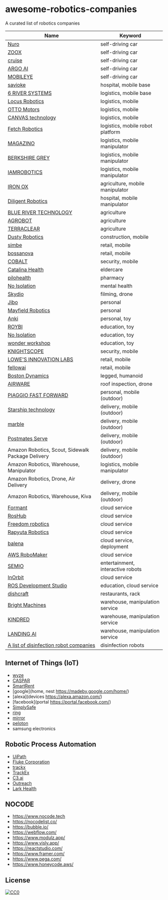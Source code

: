 # awesome-robotics-companies
A curated list of robotics companies

| Name | Keyword |
| --- | --- |
| [Nuro](https://nuro.ai/) | self-driving car |
| [ZOOX](https://zoox.com/) | self-driving car |
| [cruise](https://www.getcruise.com/) | self-driving car |
| [ARGO AI](https://www.argo.ai/) | self-driving car |
| [MOBILEYE](https://www.mobileye.com/) | self-driving car |
| [savioke](https://www.savioke.com/) | hospital, mobile base |
| [6 RIVER SYSTEMS](https://6river.com/) | logistics, mobile base |
| [Locus Robotics](https://locusrobotics.com/) | logistics, mobile |
| [OTTO Motors](https://ottomotors.com/) | logistics, mobile |
| [CANVAS technology](https://canvas.technology/) | logistics, mobile |
| [Fetch Robotics](https://fetchrobotics.com/) | logistics, mobile robot platform |
| [MAGAZINO](https://www.magazino.eu/) | logistics, mobile manipulator |
| [BERKSHIRE GREY](https://www.berkshiregrey.com/) | logistics, mobile manipulator |
| [IAMROBOTICS](https://www.iamrobotics.com/) | logistics, mobile manipulator |
| [IRON OX](https://ironox.com/) | agriculture, mobile manipulator |
| [Diligent Robotics](https://diligentrobots.com/) | hospital, mobile manipulator |
| [BLUE RIVER TECHNOLOGY](http://www.bluerivertechnology.com/) | agriculture |
| [AGROBOT](https://www.agrobot.com/) | agriculture |
| [TERRACLEAR](https://www.terraclear.com/) | agriculture |
| [Dusty Robotics](https://www.dustyrobotics.com/) | construction, mobile |
| [simbe](https://www.simberobotics.com/) | retail, mobile |
| [bossanova](https://www.bossanova.com/) | retail, mobile |
| [COBALT](https://cobaltrobotics.com) | security, mobile |
| [Catalina Health](http://www.cataliahealth.com/) | eldercare |
| [pilohealth](https://pillohealth.com/) | pharmacy |
| [No Isolation](https://www.noisolation.com/global/) | mental health |
| [Skydio](https://www.skydio.com/) | filming, drone |
| [Jibo](https://www.jibo.com/) | personal |
| [Mayfield Robotics](http://www.mayfieldrobotics.com/) | personal |
| [Anki](https://www.anki.com/en-us/cozmo.html)	| personal, toy |
| [ROYBI](https://roybirobot.com/) | education, toy |
| [No Isolation](https://www.noisolation.com/global/) | education, toy |
| [wonder workshop](https://www.makewonder.com/) | education, toy |
| [KNIGHTSCOPE](https://invest.knightscope.com) | security, mobile |
| [LOWE'S INNOVATION LABS](https://www.lowesinnovationlabs.com/robotics) | retail, mobile |
| [fellowai](https://www.fellowai.com/) | retail, mobile |
| [Boston Dynamics](https://www.bostondynamics.com/) | legged, humanoid |
| [AIRWARE](https://www.airware.com/) | roof inspection, drone |
| [PIAGGIO FAST FORWARD](https://www.piaggiofastforward.com/) | personal, mobile (outdoor) |
| [Starship technology](https://www.starship.xyz/) | delivery, mobile (outdoor) |
| [marble](https://www.marble.io/) | delivery, mobile (outdoor) |
| [Postmates Serve](https://serve.postmates.com/) | delivery, mobile (outdoor) |
| Amazon Robotics, Scout, Sidewalk Package Delivery | delivery, mobile (outdoor) |
| Amazon Robotics, Warehouse, Manipulator | logistics, mobile manipulator |
| Amazon Robotics, Drone, Air Delivery | delivery, drone |
| Amazon Robotics, Warehouse, Kiva | delivery, mobile (outdoor) |
| [Formant](https://formant.io/) | cloud service |
| [RosHub](https://roshub.io/) | cloud service |
| [Freedom robotics](https://www.freedomrobotics.ai/) | cloud service |
| [Rapyuta Robotics](https://www.rapyuta-robotics.com/) | cloud service |
| [balena](https://www.balena.io/) | cloud service, deployment |
| [AWS RoboMaker](https://aws.amazon.com/robomaker/) | cloud service |
| [SEMIO](https://semio.ai/) | entertainment, interactive robots |
| [InOrbit](https://www.inorbit.ai/) | cloud service |
| [ROS Development Studio](https://www.theconstructsim.com/rds-ros-development-studio/) | education, cloud service |
| [dishcraft](https://dishcraft.com/) | restaurants, rack |
| [Bright Machines](https://www.brightmachines.com/) | warehouse, manipulation service |
| [KINDRED](https://www.kindred.ai/) | warehouse, manipulation service |
| [LANDING AI](https://landing.ai/) | warehouse, manipulation service |
| [A list of disinfection robot companies](https://luminrobotics.com/companies/) | disinfection robots |

## Internet of Things (IoT)

- [wyze](https://wyze.com/)
- [CASPAR](https://caspar.ai/)
- [SmartRent](https://smartrent.com/)
- [google](home, nest	https://madeby.google.com/home/)
- [alexa](devices	https://alexa.amazon.com/)
- [facebook](portal	https://portal.facebook.com/)
- [SimplySafe](https://simplisafe.com)
- [ring](https://ring.com/)
- [mirror](https://www.mirror.co/)
- [peloton](https://www.onepeloton.com/)
- samsung electronics

## Robotic Process Automation

- [UiPath](https://www.uipath.com/)
- [Fluke Corporation](https://www.fluke.com/)
- [trackx](https://trackx.com/)
- [TrackEx](https://trackex.com/)
- [C3.ai](https://c3.ai/)
- [Outreach](https://www.outreach.io/)
- [Lark Health](https://www.lark.com/)

## NOCODE

- https://www.nocode.tech
- https://nocodelist.co/
- https://bubble.io/
- https://webflow.com/
- https://www.modulz.app/
- https://www.visly.app/
- https://reactstudio.com/
- https://www.framer.com/
- https://www.pega.com/
- https://www.honeycode.aws/

## License

[![CC0](https://licensebuttons.net/p/zero/1.0/88x31.png)](http://creativecommons.org/publicdomain/zero/1.0/)
